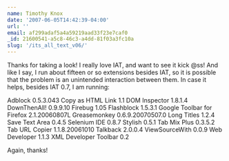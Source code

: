 ```yaml
---
name: Timothy Knox
date: '2007-06-05T14:42:39-04:00'
url: ''
email: af299adaf5a4a59219aad33f23e7caf0
_id: 21600541-a5c8-46c3-a4dd-81f03a3fc10a
slug: '/its_all_text_v06/'
---
```


Thanks for taking a look! I really love IAT, and want to see it kick @ss! And
like I say, I run about fifteen or so extensions besides IAT, so it is
possible that the problem is an unintended interaction between them. In case
it helps, besides IAT 0.7, I am running:

Adblock 0.5.3.043 Copy as HTML Link 1.1 DOM Inspector 1.8.1.4 DownThenAll!
0.9.9.10 Firebug 1.05 Flashblock 1.5.3.1 Google Toolbar for Firefox
2.1.20060807L Greasemonkey 0.6.9.20070507.0 Long Titles 1.2.4 Save Text Area
0.4.5 Selenium IDE 0.8.7 Stylish 0.5.1 Tab Mix Plus 0.3.5.2 Tab URL Copier
1.1.8.20061010 Talkback 2.0.0.4 ViewSourceWith 0.0.9 Web Developer 1.1.3 XML
Developer Toolbar 0.2

Again, thanks!
